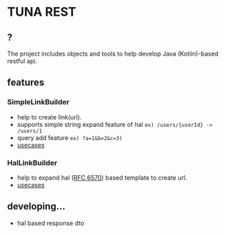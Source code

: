 # TUNA REST

## ?
The project includes objects and tools to help develop Java (Kotlin)-based restful api.

## features
### SimpleLinkBuilder
- help to create link(url).
- supports simple string expand feature of hal `ex) /users/{userId} -> /users/1`
- query add feature `ex) ?a=1&b=2&c=3)`
- [usecases](src/test/kotlin/com/freshtuna/tunarest/util/linkBuilder/SimpleLinkBuilderTest.kt) 

### HalLinkBuilder
- help to expand hal ([RFC 6570](https://datatracker.ietf.org/doc/html/rfc6570#section-1.4)) based template to create url.
- [usecases](src/test/kotlin/com/freshtuna/tunarest/util/linkBuilder/HalLinkBuilderTest.kt)

## developing...
- hal based response dto
